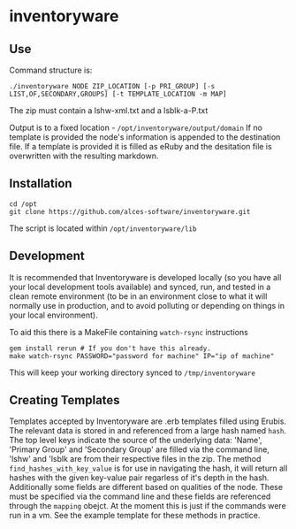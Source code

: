 # inventoryware

## Use

Command structure is:
```
./inventoryware NODE ZIP_LOCATION [-p PRI_GROUP] [-s LIST,OF,SECONDARY,GROUPS] [-t TEMPLATE_LOCATION -m MAP]
```

The zip must contain a lshw-xml.txt and a lsblk-a-P.txt

Output is to a fixed location - `/opt/inventoryware/output/domain`
If no template is provided the node's information is appended to the destination file.
If a template is provided it is filled as eRuby and the desitation file is overwritten with the
resulting markdown.

## Installation

```
cd /opt
git clone https://github.com/alces-software/inventoryware.git
```

The script is located within `/opt/inventoryware/lib`

## Development

It is recommended that Inventoryware is developed locally (so you have all your local
development tools available) and synced, run, and tested in a clean remote environment (to
be in an environment close to what it will normally use in production, and to avoid polluting
or depending on things in your local environment).

To aid this there is a MakeFile containing `watch-rsync` instructions
```
gem install rerun # If you don't have this already.
make watch-rsync PASSWORD="password for machine" IP="ip of machine"
```
This will keep your working directory synced to `/tmp/inventoryware`

## Creating Templates

Templates accepted by Inventoryware are .erb templates filled using Erubis. The relevant data
is stored in and referenced from a large hash named `hash`. The top level keys indicate the
source of the underlying data: 'Name', 'Primary Group' and 'Secondary Group' are filled via the
command line, 'lshw' and 'lsblk are from their respective files in the zip.
The method `find_hashes_with_key_value` is for use in navigating the hash, it will return all
hashes with the given key-value pair regarless of it's depth in the hash.
Additionally some fields are different based on qualities of the node. These must be specified
via the command line and these fields are referenced through the `mapping` obejct. At the moment
this is just if the commands were run in a vm.
See the example template for these methods in practice.
